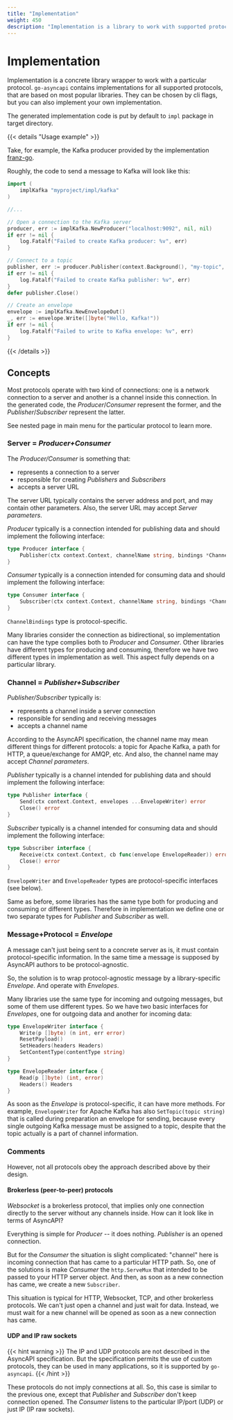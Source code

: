 ```yaml
---
title: "Implementation"
weight: 450
description: "Implementation is a library to work with supported protocols. `go-asyncapi` contains implementations for all supported protocols based on popular libraries"
---
```


# Implementation

Implementation is a concrete library wrapper to work with a particular protocol. `go-asyncapi` contains implementations
for all supported protocols, that are based on most popular libraries. They can be chosen by cli flags, but you can 
also implement your own implementation.

The generated implementation code is put by default to `impl` package in target directory.

{{< details "Usage example" >}}

Take, for example, the Kafka producer provided by the implementation [franz-go](https://github.com/twmb/franz-go).

Roughly, the code to send a message to Kafka will look like this:

```go
import (
    implKafka "myproject/impl/kafka"
)

//...

// Open a connection to the Kafka server
producer, err := implKafka.NewProducer("localhost:9092", nil, nil)
if err != nil {
    log.Fatalf("Failed to create Kafka producer: %v", err)
}

// Connect to a topic
publisher, err := producer.Publisher(context.Background(), "my-topic", nil)
if err != nil {
    log.Fatalf("Failed to create Kafka publisher: %v", err)
}
defer publisher.Close()

// Create an envelope
envelope := implKafka.NewEnvelopeOut()
_, err := envelope.Write([]byte("Hello, Kafka!"))
if err != nil {
    log.Fatalf("Failed to write to Kafka envelope: %v", err)
}

```
{{< /details >}}

## Concepts

Most protocols operate with two kind of connections: one is a network connection to a server and another
is a channel inside this connection. In the generated code, the *Producer*/*Consumer* represent the former, and
the *Publisher*/*Subscriber* represent the latter.

See nested page in main menu for the particular protocol to learn more.

### Server = *Producer+Consumer*

The *Producer/Consumer* is something that:

* represents a connection to a server
* responsible for creating *Publishers* and *Subscribers*
* accepts a server URL

The server URL typically contains the server address and port, and may contain other parameters. Also, the server URL
may accept *Server parameters*.

*Producer* typically is a connection intended for publishing data and should implement the following interface:

```go
type Producer interface {
    Publisher(ctx context.Context, channelName string, bindings *ChannelBindings) (Publisher, error)
}
```

*Consumer* typically is a connection intended for consuming data and should implement the following interface:

```go
type Consumer interface {
    Subscriber(ctx context.Context, channelName string, bindings *ChannelBindings) (Subscriber, error)
}
```

`ChannelBindings` type is protocol-specific.

Many libraries consider the connection as bidirectional, so implementation can have the type complies both
to *Producer* and *Consumer*. Other libraries have different types for producing and consuming, therefore we have
two different types in implementation as well. This aspect fully depends on a particular library.

### Channel = *Publisher+Subscriber*

*Publisher/Subscriber* typically is:

* represents a channel inside a server connection
* responsible for sending and receiving messages
* accepts a channel name

According to the AsyncAPI specification, the channel name may mean different things for different protocols: a topic
for Apache Kafka, a path for HTTP, a queue/exchange for AMQP, etc. And also, the channel name may accept
*Channel parameters*.

*Publisher* typically is a channel intended for publishing data and should implement the following interface:

```go
type Publisher interface {
    Send(ctx context.Context, envelopes ...EnvelopeWriter) error
    Close() error
}
```

*Subscriber* typically is a channel intended for consuming data and should implement the following interface:

```go
type Subscriber interface {
    Receive(ctx context.Context, cb func(envelope EnvelopeReader)) error
    Close() error
}
```

`EnvelopeWriter` and `EnvelopeReader` types are protocol-specific interfaces (see below).

Same as before, some libraries has the same type both for producing and consuming or different types. Therefore in
implementation we define one or two separate types for *Publisher* and *Subscriber* as well.

### Message+Protocol = *Envelope*

A message can't just being sent to a concrete server as is, it must contain protocol-specific information.
In the same time a message is supposed by AsyncAPI authors to be protocol-agnostic.

So, the solution is to wrap protocol-agnostic message by a library-specific *Envelope*. And operate with *Envelopes*.

Many libraries use the same type for incoming and outgoing messages, but some of them use different types.
So we have two basic interfaces for *Envelopes*, one for outgoing data and another for incoming data:

```go
type EnvelopeWriter interface {
    Write(p []byte) (n int, err error)
    ResetPayload()
    SetHeaders(headers Headers)
    SetContentType(contentType string)
}

type EnvelopeReader interface {
    Read(p []byte) (int, error)
    Headers() Headers
}
```

As soon as the *Envelope* is protocol-specific, it can have more methods. For example, `EnvelopeWriter` for
Apache Kafka has also `SetTopic(topic string)` that is called during preparation an envelope for sending,
because every single outgoing Kafka message must be assigned to a topic, despite that the topic actually is a
part of channel information.

### Comments

However, not all protocols obey the approach described above by their design.

#### Brokerless (peer-to-peer) protocols

*Websocket* is a brokerless protocol, that implies only one connection directly to the server without any channels
inside. How can it look like in terms of AsyncAPI?

Everything is simple for *Producer* -- it does nothing. *Publisher* is an opened connection.

But for the *Consumer* the situation is slight complicated: "channel" here is incoming connection that has came
to a particular HTTP path. So, one of the solutions is make *Consumer* the `http.ServeMux` that intended to
be passed to your HTTP server object. And then, as soon as a new connection has came, we create a new `Subscriber`.

This situation is typical for HTTP, Websocket, TCP, and other brokerless protocols. We can't just open a channel
and just wait for data. Instead, we must wait for a new channel will be opened as soon as a new connection has came.

#### UDP and IP raw sockets

{{< hint warning >}}
The IP and UDP protocols are not described in the AsyncAPI specification. But the specification permits the use of
custom protocols, they can be used in many applications, so it is supported by `go-asyncapi`.
{{< /hint >}}

These protocols do not imply connections at all. So, this case is similar to the previous one, except that *Publisher*
and *Subscriber* don't keep connection opened. The *Consumer* listens to the particular IP/port (UDP) or
just IP (IP raw sockets).
